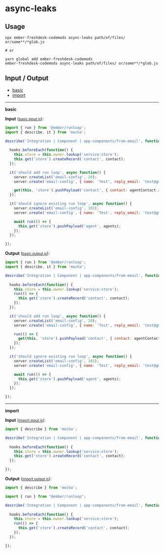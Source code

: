 # async-leaks


## Usage

```
npx ember-freshdesk-codemods async-leaks path/of/files/ or/some**/*glob.js

# or

yarn global add ember-freshdesk-codemods
ember-freshdesk-codemods async-leaks path/of/files/ or/some**/*glob.js
```

## Input / Output

<!--FIXTURES_TOC_START-->
* [basic](#basic)
* [import](#import)
<!--FIXTURES_TOC_END-->

<!--FIXTURES_CONTENT_START-->
---
<a id="basic">**basic**</a>

**Input** (<small>[basic.input.js](transforms/async-leaks/__testfixtures__/basic.input.js)</small>):
```js
import { run } from '@ember/runloop';
import { describe, it } from 'mocha';

describe('Integration | Component | app-components/from-email', function() {
  
  hooks.beforeEach(function() {
    this.store = this.owner.lookup('service:store');
    this.get('store').createRecord('contact', contact);
  });

  it('should add run loop', async function() {
    server.createList('email-config', 20);
    server.create('email-config', { name: 'Test', reply_email: 'test@gmail.com' });

    get(this, 'store').pushPayload('contact', { contact: agentContact.attrs  });
  });

  it('should ignore existing run loop', async function() {
    server.createList('email-config', 101);
    server.create('email-config', { name: 'Test', reply_email: 'test@gmail.com' });

    await run(() => {
      this.get('store').pushPayload('agent', agents);
    });
  });

});

```

**Output** (<small>[basic.output.js](transforms/async-leaks/__testfixtures__/basic.output.js)</small>):
```js
import { run } from '@ember/runloop';
import { describe, it } from 'mocha';

describe('Integration | Component | app-components/from-email', function() {
  
  hooks.beforeEach(function() {
    this.store = this.owner.lookup('service:store');
    run(() => {
      this.get('store').createRecord('contact', contact);
    });
  });

  it('should add run loop', async function() {
    server.createList('email-config', 20);
    server.create('email-config', { name: 'Test', reply_email: 'test@gmail.com' });

    run(() => {
      get(this, 'store').pushPayload('contact', { contact: agentContact.attrs  });
    });
  });

  it('should ignore existing run loop', async function() {
    server.createList('email-config', 101);
    server.create('email-config', { name: 'Test', reply_email: 'test@gmail.com' });

    await run(() => {
      this.get('store').pushPayload('agent', agents);
    });
  });

});

```
---
<a id="import">**import**</a>

**Input** (<small>[import.input.js](transforms/async-leaks/__testfixtures__/import.input.js)</small>):
```js
import { describe } from 'mocha';

describe('Integration | Component | app-components/from-email', function() {
  
  hooks.beforeEach(function() {
    this.store = this.owner.lookup('service:store');
    this.get('store').createRecord('contact', contact);
  });

});

```

**Output** (<small>[import.output.js](transforms/async-leaks/__testfixtures__/import.output.js)</small>):
```js
import { describe } from 'mocha';

import { run } from "@ember/runloop";

describe('Integration | Component | app-components/from-email', function() {
  
  hooks.beforeEach(function() {
    this.store = this.owner.lookup('service:store');
    run(() => {
      this.get('store').createRecord('contact', contact);
    });
  });

});

```
<!--FIXTURES_CONTENT_END-->